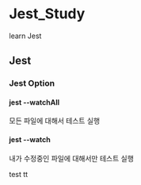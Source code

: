 # Jest_Study

learn Jest

## Jest

### Jest Option

#### jest --watchAll

모든 파일에 대해서 테스트 실행

#### jest --watch

내가 수정중인 파일에 대해서만 테스트 실행

test
tt
